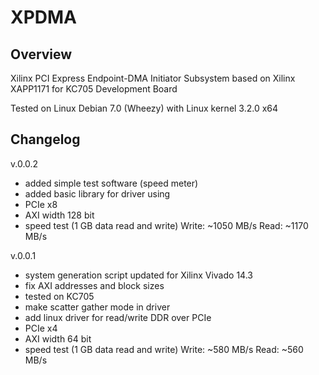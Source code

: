 # XPDMA

## Overview

Xilinx PCI Express Endpoint-DMA Initiator Subsystem based on Xilinx XAPP1171 for KC705 Development Board

Tested on Linux Debian 7.0 (Wheezy) with Linux kernel 3.2.0 x64

## Changelog

v.0.0.2
- added simple test software (speed meter)
- added basic library for driver using
- PCIe x8
- AXI width 128 bit
- speed test (1 GB data read and write)
    Write: ~1050 MB/s
    Read:  ~1170 MB/s

v.0.0.1
- system generation script updated for Xilinx Vivado 14.3
- fix AXI addresses and block sizes
- tested on KC705
- make scatter gather mode in driver
- add linux driver for read/write DDR over PCIe
- PCIe x4
- AXI width 64 bit
- speed test (1 GB data read and write)
    Write: ~580 MB/s
    Read:  ~560 MB/s

